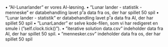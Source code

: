 • ”AI-Lunarlander” er vores AI-løsning.
• ”Lunar lander - statistik - menneske” er databehandling lavet p˚a data fra os, der har spillet 50 spil
• ”Lunar lander - statistik” er databehandling lavet p˚a data fra AI, der har spillet 50 spil
• ”LunarLander” er selve kode-filen, som vi har redigeret en smule i (”self.clock.tick()”).
• ”iterative solution data.csv” indeholder data fra AI, der har spillet 50 spil.
• ”mennesker.csv” indeholder data fra os, der har spillet 50 spil
